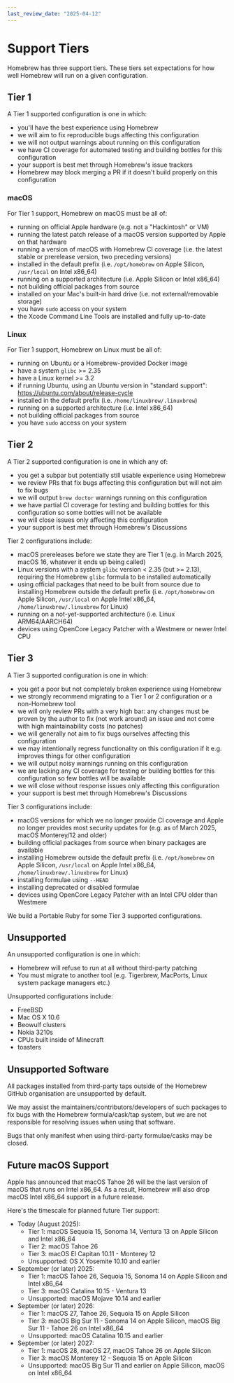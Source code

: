 ```yaml
---
last_review_date: "2025-04-12"
---
```


# Support Tiers

Homebrew has three support tiers. These tiers set expectations for how well Homebrew will run on a given configuration.

## Tier 1

A Tier 1 supported configuration is one in which:

- you'll have the best experience using Homebrew
- we will aim to fix reproducible bugs affecting this configuration
- we will not output warnings about running on this configuration
- we have CI coverage for automated testing and building bottles for this configuration
- your support is best met through Homebrew's issue trackers
- Homebrew may block merging a PR if it doesn't build properly on this configuration

### macOS

For Tier 1 support, Homebrew on macOS must be all of:

- running on official Apple hardware (e.g. not a "Hackintosh" or VM)
- running the latest patch release of a macOS version supported by Apple on that hardware
- running a version of macOS with Homebrew CI coverage (i.e. the latest stable or prerelease version, two preceding versions)
- installed in the default prefix (i.e. `/opt/homebrew` on Apple Silicon, `/usr/local` on Intel x86_64)
- running on a supported architecture (i.e. Apple Silicon or Intel x86_64)
- not building official packages from source
- installed on your Mac's built-in hard drive (i.e. not external/removable storage)
- you have `sudo` access on your system
- the Xcode Command Line Tools are installed and fully up-to-date

### Linux

For Tier 1 support, Homebrew on Linux must be all of:

- running on Ubuntu or a Homebrew-provided Docker image
- have a system `glibc` >= 2.35
- have a Linux kernel >= 3.2
- if running Ubuntu, using an Ubuntu version in "standard support": <https://ubuntu.com/about/release-cycle>
- installed in the default prefix (i.e. `/home/linuxbrew/.linuxbrew`)
- running on a supported architecture (i.e. Intel x86_64)
- not building official packages from source
- you have `sudo` access on your system

## Tier 2

A Tier 2 supported configuration is one in which any of:

- you get a subpar but potentially still usable experience using Homebrew
- we review PRs that fix bugs affecting this configuration but will not aim to fix bugs
- we will output `brew doctor` warnings running on this configuration
- we have partial CI coverage for testing and building bottles for this configuration so some bottles will not be available
- we will close issues only affecting this configuration
- your support is best met through Homebrew's Discussions

Tier 2 configurations include:

- macOS prereleases before we state they are Tier 1 (e.g. in March 2025, macOS 16, whatever it ends up being called)
- Linux versions with a system `glibc` version < 2.35 (but >= 2.13), requiring the Homebrew `glibc` formula to be installed automatically
- using official packages that need to be built from source due to installing Homebrew outside the default prefix
  (i.e. `/opt/homebrew` on Apple Silicon, `/usr/local` on Apple Intel x86_64, `/home/linuxbrew/.linuxbrew` for Linux)
- running on a not-yet-supported architecture (i.e. Linux ARM64/AARCH64)
- devices using OpenCore Legacy Patcher with a Westmere or newer Intel CPU

## Tier 3

A Tier 3 supported configuration is one in which:

- you get a poor but not completely broken experience using Homebrew
- we strongly recommend migrating to a Tier 1 or 2 configuration or a non-Homebrew tool
- we will only review PRs with a very high bar: any changes must be proven by the author to fix (not work around) an issue and not come with high maintainability costs (no patches)
- we will generally not aim to fix bugs ourselves affecting this configuration
- we may intentionally regress functionality on this configuration if it e.g. improves things for other configuration
- we will output noisy warnings running on this configuration
- we are lacking any CI coverage for testing or building bottles for this configuration so few bottles will be available
- we will close without response issues only affecting this configuration
- your support is best met through Homebrew's Discussions

Tier 3 configurations include:

- macOS versions for which we no longer provide CI coverage and Apple no longer provides most security updates for (e.g. as of March 2025, macOS Monterey/12 and older)
- building official packages from source when binary packages are available
- installing Homebrew outside the default prefix (i.e. `/opt/homebrew` on Apple Silicon, `/usr/local` on Apple Intel x86_64, `/home/linuxbrew/.linuxbrew` for Linux)
- installing formulae using `--HEAD`
- installing deprecated or disabled formulae
- devices using OpenCore Legacy Patcher with an Intel CPU older than Westmere

We build a Portable Ruby for some Tier 3 supported configurations.

## Unsupported

An unsupported configuration is one in which:

- Homebrew will refuse to run at all without third-party patching
- You must migrate to another tool (e.g. Tigerbrew, MacPorts, Linux system package managers etc.)

Unsupported configurations include:

- FreeBSD
- Mac OS X 10.6
- Beowulf clusters
- Nokia 3210s
- CPUs built inside of Minecraft
- toasters

## Unsupported Software

All packages installed from third-party taps outside of the Homebrew GitHub organisation are unsupported by default.

We may assist the maintainers/contributors/developers of such packages to fix bugs with the Homebrew formula/cask/tap system, but we are not responsible for resolving issues when using that software.

Bugs that only manifest when using third-party formulae/casks may be closed.

## Future macOS Support

Apple has announced that macOS Tahoe 26 will be the last version of macOS that runs on Intel x86_64.
As a result, Homebrew will also drop macOS Intel x86_64 support in a future release.

Here's the timescale for planned future Tier support:

- Today (August 2025):
  - Tier 1: macOS Sequoia 15, Sonoma 14, Ventura 13 on Apple Silicon and Intel x86_64
  - Tier 2: macOS Tahoe 26
  - Tier 3: macOS El Capitan 10.11 - Monterey 12
  - Unsupported: OS X Yosemite 10.10 and earlier
- September (or later) 2025:
  - Tier 1: macOS Tahoe 26, Sequoia 15, Sonoma 14 on Apple Silicon and Intel x86_64
  - Tier 3: macOS Catalina 10.15 - Ventura 13
  - Unsupported: macOS Mojave 10.14 and earlier
- September (or later) 2026:
  - Tier 1: macOS 27, Tahoe 26, Sequoia 15 on Apple Silicon
  - Tier 3: macOS Big Sur 11 - Sonoma 14 on Apple Silicon, macOS Big Sur 11 - Tahoe 26 on Intel x86_64
  - Unsupported: macOS Catalina 10.15 and earlier
- September (or later) 2027:
  - Tier 1: macOS 28, macOS 27, macOS Tahoe 26 on Apple Silicon
  - Tier 3: macOS Monterey 12 - Sequoia 15 on Apple Silicon
  - Unsupported: macOS Big Sur 11 and earlier on Apple Silicon, macOS on Intel x86_64
